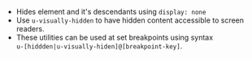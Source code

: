 * Hides element and it's descendants using `display: none`
* Use `u-visually-hidden` to have hidden content accessible to screen readers.
* These utilities can be used at set breakpoints using syntax  
`u-[hiddden|u-visually-hiden]@[breakpoint-key]`.
